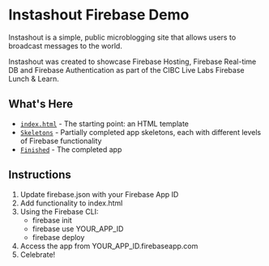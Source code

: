 # Instashout Firebase Demo

Instashout is a simple, public microblogging site that allows users to broadcast messages to the world.

Instashout was created to showcase Firebase Hosting, Firebase Real-time DB and Firebase Authentication as part of the CIBC Live Labs Firebase Lunch &amp; Learn.

## What's Here

- [`index.html`](/index.html) - The starting point: an HTML template
- [`Skeletons`](/Skeletons) - Partially completed app skeletons, each with different levels of Firebase functionality
- [`Finished`](/Finished) - The completed app

## Instructions

1. Update firebase.json with your Firebase App ID
2. Add functionality to index.html
3. Using the Firebase CLI:
	- firebase init
	- firebase use YOUR_APP_ID
	- firebase deploy
4. Access the app from YOUR_APP_ID.firebaseapp.com
5. Celebrate!